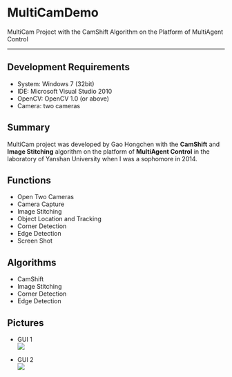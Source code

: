 # MultiCamDemo
MultiCam Project with the CamShift Algorithm on the Platform of MultiAgent Control

---

## Development Requirements
* System: Windows 7 (32bit)
* IDE: Microsoft Visual Studio 2010
* OpenCV: OpenCV 1.0 (or above)
* Camera: two cameras

## Summary
MultiCam project was developed by Gao Hongchen with the **CamShift** and **Image Stitching** algorithm on the platform of **MultiAgent Control** in the laboratory of Yanshan University when I was a sophomore in 2014.

## Functions
* Open Two Cameras
* Camera Capture
* Image Stitching
* Object Location and Tracking
* Corner Detection
* Edge Detection
* Screen Shot

## Algorithms
* CamShift
* Image Stitching
* Corner Detection
* Edge Detection

## Pictures
* GUI 1  
![](http://i.imgur.com/a5wPPM1.png)

* GUI 2  
![](http://i.imgur.com/VtXxupU.png)